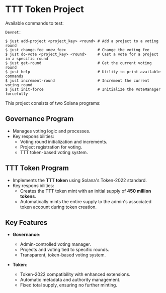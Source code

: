 # TTT Token Project

Available commands to test:
```shell
Devnet:

$ just add-project <project_key> <round> # Add a project to a voting round
$ just change-fee <new_fee>              # Change the voting fee
$ just do-vote <project_key> <round>     # Cast a vote for a project in a specific round
$ just get-round                         # Get the current voting round
$ just help                              # Utility to print available commands
$ just increment-round                   # Increment the current voting round
$ just init-force                        # Initialize the VoteManager forcefully
```
This project consists of two Solana programs:

## Governance Program
- Manages voting logic and processes.
- Key responsibilities:
  - Voting round initialization and increments.
  - Project registration for voting.
  - TTT token-based voting system.

## TTT Token Program
- Implements the **TTT token** using Solana's Token-2022 standard.
- Key responsibilities:
  - Creates the TTT token mint with an initial supply of **450 million tokens**.
  - Automatically mints the entire supply to the admin's associated token account during token creation.

## Key Features
- **Governance**:
  - Admin-controlled voting manager.
  - Projects and voting tied to specific rounds.
  - Transparent, token-based voting system.
  
- **Token**:
  - Token-2022 compatibility with enhanced extensions.
  - Automatic metadata and authority management.
  - Fixed total supply, ensuring no further minting.

